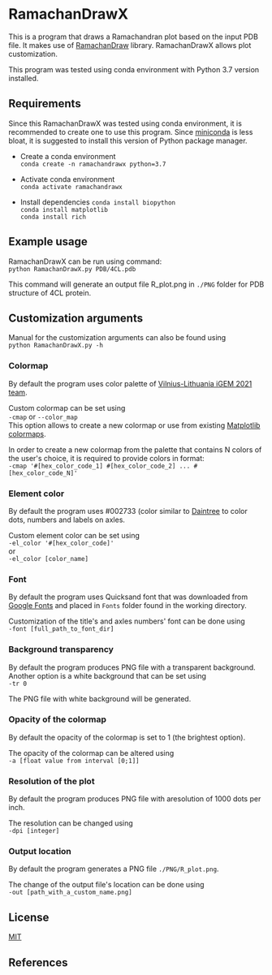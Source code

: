 # RamachanDrawX

This is a program that draws a Ramachandran plot based on the input PDB file. It makes use of 
[RamachanDraw](https://github.com/alxdrcirilo/RamachanDraw) library. RamachanDrawX 
allows plot customization.

This program was tested using conda environment with Python 3.7 version installed.

## Requirements

Since this RamachanDrawX was tested using conda environment, it is recommended to create 
one to use this program. 
Since [miniconda](https://docs.conda.io/en/latest/miniconda.html) is less bloat, it is suggested
to install this version of Python package manager.

* Create a conda environment  
`conda create -n ramachandrawx python=3.7`

* Activate conda environment  
`conda activate ramachandrawx`

* Install dependencies
`conda install biopython`  
`conda install matplotlib`  
`conda install rich`  

## Example usage

RamachanDrawX can be run using command:  
`python RamachanDrawX.py PDB/4CL.pdb`

This command will generate an output file R_plot.png in `./PNG` folder for PDB structure 
of 4CL protein.

## Customization arguments

Manual for the customization arguments can also be found using  
`python RamachanDrawX.py -h`

### Colormap

By default the program uses color palette of [Vilnius-Lithuania iGEM 2021 team](https://2021.igem.org/Team:Vilnius-Lithuania).

Custom colormap can be set using  
`-cmap` or `--color_map`  
This option allows to create a new colormap or use from existing [Matplotlib colormaps](https://matplotlib.org/stable/tutorials/colors/colormaps.html).  

In order to create a new colormap from the palette that contains N colors of the user's choice, it is required to provide colors in format:  
`-cmap '#[hex_color_code_1] #[hex_color_code_2] ... #[hex_color_code_N]'`

### Element color

By default the program uses #002733 (color similar to [Daintree](https://chir.ag/projects/name-that-color/#002733) to color dots, numbers and labels on axles.  

Custom element color can be set using  
`-el_color '#[hex_color_code]'`  
or  
`-el_color [color_name]`  

### Font

By default the program uses Quicksand font that was downloaded from [Google Fonts](https://fonts.google.com) and placed in `Fonts` folder found in the working directory.  

Customization of the title's and axles numbers' font can be done using  
`-font [full_path_to_font_dir]`

### Background transparency

By default the program produces PNG file with a transparent background. Another option 
is a white background that can be set using  
`-tr 0`  

The PNG file with white background will be generated.  

### Opacity of the colormap

By default the opacity of the colormap is set to 1 (the brightest option).  

The opacity of the colormap can be altered using  
`-a [float value from interval [0;1]]`

### Resolution of the plot

By default the program produces PNG file with aresolution of 1000 dots per inch.  

The resolution can be changed using  
`-dpi [integer]`

### Output location

By default the program generates a PNG file `./PNG/R_plot.png`.  

The change of the output file's location can be done using  
`-out [path_with_a_custom_name.png]`  

## License
[MIT](https://choosealicense.com/licenses/mit/)

## References
